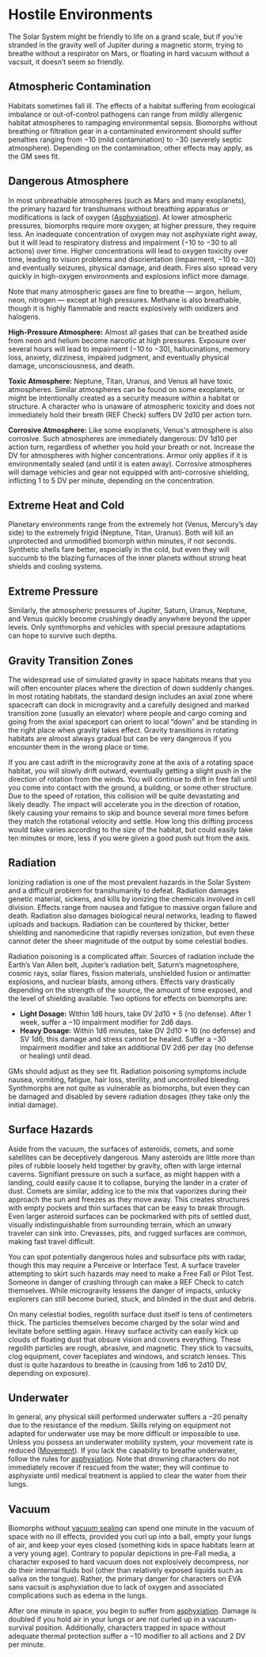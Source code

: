 # Hostile Environments

The Solar System might be friendly to life on a grand scale, but if you’re stranded in the gravity well of Jupiter during a magnetic storm, trying to breathe without a respirator on Mars, or floating in hard vacuum without a vacsuit, it doesn’t seem so friendly.

## Atmospheric Contamination

Habitats sometimes fall ill. The effects of a habitat suffering from ecological imbalance or out-of-control pathogens can range from mildly allergenic habitat atmospheres to rampaging environmental sepsis. Biomorphs without breathing or filtration gear in a contaminated environment should suffer penalties ranging from −10 (mild contamination) to −30 (severely septic atmosphere). Depending on the contamination, other effects may apply, as the GM sees fit.

## Dangerous Atmosphere

In most unbreathable atmospheres (such as Mars and many exoplanets), the primary hazard for transhumans without breathing apparatus or modifications is lack of oxygen ([Asphyxiation](../12/28-environmental-factors.md#asphyxiation)). At lower atmospheric pressures, biomorphs require more oxygen; at higher pressure, they require less. An inadequate concentration of oxygen may not asphyxiate right away, but it will lead to respiratory distress and impairment (−10 to −30 to all actions) over time. Higher concentrations will lead to oxygen toxicity over time, leading to vision problems and disorientation (impairment, −10 to −30) and eventually seizures, physical damage, and death. Fires also spread very quickly in high-oxygen environments and explosions inflict more damage.

Note that many atmospheric gases are fine to breathe — argon, helium, neon, nitrogen — except at high pressures. Methane is also breathable, though it is highly flammable and reacts explosively with oxidizers and halogens.

**High-Pressure Atmosphere:** Almost all gases that can be breathed aside from neon and helium become narcotic at high pressures. Exposure over several hours will lead to impairment (−10 to −30), hallucinations, memory loss, anxiety, dizziness, impaired judgment, and eventually physical damage, unconsciousness, and death.

**Toxic Atmosphere:** Neptune, Titan, Uranus, and Venus all have toxic atmospheres. Similar atmospheres can be found on some exoplanets, or might be intentionally created as a security measure within a habitat or structure. A character who is unaware of atmospheric toxicity and does not immediately hold their breath (REF Check) suffers DV 2d10 per action turn.

**Corrosive Atmosphere:** Like some exoplanets, Venus's atmosphere is also corrosive. Such atmospheres are immediately dangerous: DV 1d10 per action turn, regardless of whether you hold your breath or not. Increase the DV for atmospheres with higher concentrations. Armor only applies if it is environmentally sealed (and until it is eaten away). Corrosive atmospheres will damage vehicles and gear not equipped with anti-corrosive shielding, inflicting 1 to 5&nbsp;DV per minute, depending on the concentration.

## Extreme Heat and Cold

Planetary environments range from the extremely hot (Venus, Mercury’s day side) to the extremely frigid (Neptune, Titan, Uranus). Both will kill an unprotected and unmodified biomorph within minutes, if not seconds. Synthetic shells fare better, especially in the cold, but even they will succumb to the blazing furnaces of the inner planets without strong heat shields and cooling systems.

## Extreme Pressure

Similarly, the atmospheric pressures of Jupiter, Saturn, Uranus, Neptune, and Venus quickly become crushingly deadly anywhere beyond the upper levels. Only synthmorphs and vehicles with special pressure adaptations can hope to survive such depths.

## Gravity Transition Zones

The widespread use of simulated gravity in space habitats means that you will often encounter places where the direction of down suddenly changes. In most rotating habitats, the standard design includes an axial zone where spacecraft can dock in microgravity and a carefully designed and marked transition zone (usually an elevator) where people and cargo coming and going from the axial spaceport can orient to local “down” and be standing in the right place when gravity takes effect. Gravity transitions in rotating habitats are almost always gradual but can be very dangerous if you encounter them in the wrong place or time.

If you are cast adrift in the microgravity zone at the axis of a rotating space habitat, you will slowly drift outward, eventually getting a slight push in the direction of rotation from the winds. You will continue to drift in free fall until you come into contact with the ground, a building, or some other structure. Due to the speed of rotation, this collision will be quite devastating and likely deadly. The impact will accelerate you in the direction of rotation, likely causing your remains to skip and bounce several more times before they match the rotational velocity and settle. How long this drifting process would take varies according to the size of the habitat, but could easily take ten minutes or more, less if you were given a good push out from the axis.

## Radiation

Ionizing radiation is one of the most prevalent hazards in the Solar System and a difficult problem for transhumanity to defeat. Radiation damages genetic material, sickens, and kills by ionizing the chemicals involved in cell division. Effects range from nausea and fatigue to massive organ failure and death. Radiation also damages biological neural networks, leading to flawed uploads and backups. Radiation can be countered by thicker, better shielding and nanomedicine that rapidly reverses ionization, but even these cannot deter the sheer magnitude of the output by some celestial bodies.

Radiation poisoning is a complicated affair. Sources of radiation include the Earth’s Van Allen belt, Jupiter’s radiation belt, Saturn’s magnetosphere, cosmic rays, solar flares, fission materials, unshielded fusion or antimatter explosions, and nuclear blasts, among others. Effects vary drastically depending on the strength of the source, the amount of time exposed, and the level of shielding available. Two options for effects on biomorphs are:

- **Light Dosage:** Within 1d6 hours, take DV 2d10 + 5 (no defense). After 1 week, suffer a −10 impairment modifier for 2d6 days.
- **Heavy Dosage:** Within 1d6 minutes, take DV 2d10 + 10 (no defense) and SV 1d6; this damage and stress cannot be healed. Suffer a −30 impairment modifier and take an additional DV 2d6 per day (no defense or healing) until dead.

GMs should adjust as they see fit. Radiation poisoning symptoms include nausea, vomiting, fatigue, hair loss, sterility, and uncontrolled bleeding. Synthmorphs are not quite as vulnerable as biomorphs, but even they can be damaged and disabled by severe radiation dosages (they take only the initial damage).

## Surface Hazards

Aside from the vacuum, the surfaces of asteroids, comets, and some satellites can be deceptively dangerous. Many asteroids are little more than piles of rubble loosely held together by gravity, often with large internal caverns. Signifiant pressure on such a surface, as might happen with a landing, could easily cause it to collapse, burying the lander in a crater of dust. Comets are similar, adding ice to the mix that vaporizes during their approach the sun and freezes as they move away. This creates structures with empty pockets and thin surfaces that can be easy to break through. Even larger asteroid surfaces can be pockmarked with pits of settled dust, visually indistinguishable from surrounding terrain, which an unwary traveler can sink into. Crevasses, pits, and rugged surfaces are common, making fast travel difficult.

You can spot potentially dangerous holes and subsurface pits with radar, though this may require a Perceive or Interface Test. A surface traveler attempting to skirt such hazards may need to make a Free Fall or Pilot Test. Someone in danger of crashing through can make a REF Check to catch themselves. While microgravity lessens the danger of impacts, unlucky explorers can still become buried, stuck, and blinded in the dust and debris.

On many celestial bodies, regolith surface dust itself is tens of centimeters thick. The particles themselves become charged by the solar wind and levitate before settling again. Heavy surface activity can easily kick up clouds of floating dust that obsure vision and covers everything. These regolith particles are rough, abrasive, and magnetic. They stick to vacsuits, clog equipment, cover faceplates and windows, and scratch lenses. This dust is quite hazardous to breathe in (causing from 1d6 to 2d10&nbsp;DV, depending on exposure).

## Underwater

In general, any physical skill performed underwater suffers a −20 penalty due to the resistance of the medium. Skills relying on equipment not adapted for underwater use may be more difficult or impossible to use. Unless you possess an underwater mobility system, your movement rate is reduced ([Movement](../12/24-movement.md)). If you lack the capability to breathe underwater, follow the rules for [asphyxiation](../12/28-environmental-factors.md#asphyxiation). Note that drowning characters do not immediately recover if rescued from the water; they will continue to asphyxiate until medical treatment is applied to clear the water from their lungs.

## Vacuum

Biomorphs without [vacuum sealing](../16/11-physical-augmentations.md) can spend one minute in the vacuum of space with no ill effects, provided you curl up into a ball, empty your lungs of air, and keep your eyes closed (something kids in space habitats learn at a very young age). Contrary to popular depictions in pre-Fall media, a character exposed to hard vacuum does not explosively decompress, nor do their internal fluids boil (other than relatively exposed liquids such as saliva on the tongue). Rather, the primary danger for characters on EVA sans vacsuit is asphyxiation due to lack of oxygen and associated complications such as edema in the lungs.

After one minute in space, you begin to suffer from [asphyxiation](../12/28-environmental-factors.md#asphyxiation). Damage is doubled if you hold air in your lungs or are not curled up in a vacuum-survival position. Additionally, characters trapped in space without adequate thermal protection suffer a −10 modifier to all actions and 2&nbsp;DV per minute.
